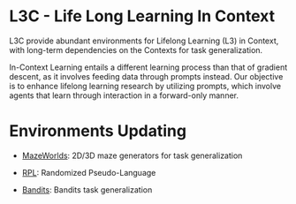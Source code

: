 # L3C - Life Long Learning In Context

L3C provide abundant environments for Lifelong Learning (L3) in Context, with long-term dependencies on the Contexts for task generalization.

In-Context Learning entails a different learning process than that of gradient descent, as it involves feeding data through prompts instead. Our objective is to enhance lifelong learning research by utilizing prompts, which involve agents that learn through interaction in a forward-only manner.

# Environments Updating

- [MazeWorlds](l3c/mazeworld): 2D/3D maze generators for task generalization

- [RPL](l3c/rpl): Randomized Pseudo-Language

- [Bandits](l3c/bandits): Bandits task generalization
